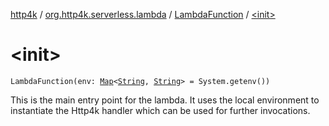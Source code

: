 [http4k](../../index.md) / [org.http4k.serverless.lambda](../index.md) / [LambdaFunction](index.md) / [&lt;init&gt;](./-init-.md)

# &lt;init&gt;

`LambdaFunction(env: `[`Map`](https://kotlinlang.org/api/latest/jvm/stdlib/kotlin.collections/-map/index.html)`<`[`String`](https://kotlinlang.org/api/latest/jvm/stdlib/kotlin/-string/index.html)`, `[`String`](https://kotlinlang.org/api/latest/jvm/stdlib/kotlin/-string/index.html)`> = System.getenv())`

This is the main entry point for the lambda. It uses the local environment
to instantiate the Http4k handler which can be used for further invocations.

